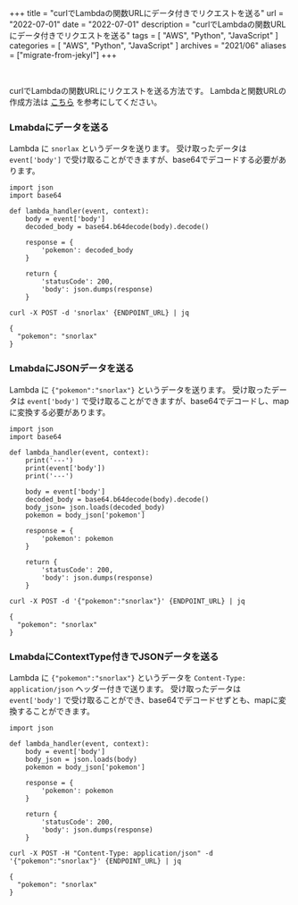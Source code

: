 +++
title =  "curlでLambdaの関数URLにデータ付きでリクエストを送る"
url = "2022-07-01"
date = "2022-07-01"
description = "curlでLambdaの関数URLにデータ付きでリクエストを送る"
tags = [
  "AWS",
  "Python",
  "JavaScript"
]
categories = [
  "AWS",
  "Python",
  "JavaScript"
]
archives = "2021/06"
aliases = ["migrate-from-jekyl"]
+++

<br>

curlでLambdaの関数URLにリクエストを送る方法です。
Lambdaと関数URLの作成方法は [こちら](/2022-06-07/) を参考にしてください。

### Lmabdaにデータを送る

Lambda に `snorlax` というデータを送ります。
受け取ったデータは `event['body']` で受け取ることができますが、base64でデコードする必要があります。

```
import json
import base64

def lambda_handler(event, context):
    body = event['body']
    decoded_body = base64.b64decode(body).decode()

    response = {
        'pokemon': decoded_body
    }

    return {
        'statusCode': 200,
        'body': json.dumps(response)
    }
```

```
curl -X POST -d 'snorlax' {ENDPOINT_URL} | jq
```

```
{
  "pokemon": "snorlax"
}
```


### LmabdaにJSONデータを送る

Lambda に `{"pokemon":"snorlax"}` というデータを送ります。
受け取ったデータは `event['body']` で受け取ることができますが、base64でデコードし、mapに変換する必要があります。

```
import json
import base64

def lambda_handler(event, context):
    print('---')
    print(event['body'])
    print('---')
    
    body = event['body']
    decoded_body = base64.b64decode(body).decode()
    body_json= json.loads(decoded_body)
    pokemon = body_json['pokemon']

    response = {
        'pokemon': pokemon
    }

    return {
        'statusCode': 200,
        'body': json.dumps(response)
    }
```

```
curl -X POST -d '{"pokemon":"snorlax"}' {ENDPOINT_URL} | jq
```

```
{
  "pokemon": "snorlax"
}
```


### LmabdaにContextType付きでJSONデータを送る

Lambda に `{"pokemon":"snorlax"}` というデータを `Content-Type: application/json` ヘッダー付きで送ります。
受け取ったデータは `event['body']` で受け取ることができ、base64でデコードせずとも、mapに変換することができます。

```
import json

def lambda_handler(event, context):
    body = event['body']
    body_json = json.loads(body)
    pokemon = body_json['pokemon']

    response = {
        'pokemon': pokemon
    }

    return {
        'statusCode': 200,
        'body': json.dumps(response)
    }
```

```
curl -X POST -H "Content-Type: application/json" -d '{"pokemon":"snorlax"}' {ENDPOINT_URL} | jq
```

```
{
  "pokemon": "snorlax"
}
```



